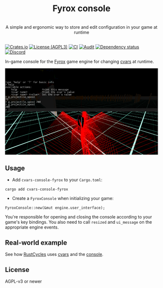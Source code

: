<div align="center">
    <h1>Fyrox console</h1>
    <br />
    A simple and ergonomic way to store and edit configuration in your game at runtime
</div>
<br />

[![Crates.io](https://img.shields.io/crates/v/cvars-console-fyrox)](https://crates.io/crates/cvars-console-fyrox)
[![License (AGPL3)](https://img.shields.io/github/license/martin-t/cvars)](https://github.com/martin-t/cvars/blob/master/LICENSE)
[![CI](https://github.com/martin-t/cvars/workflows/CI-fyrox/badge.svg)](https://github.com/martin-t/cvars/actions)
[![Audit](https://github.com/martin-t/cvars/workflows/audit-fyrox/badge.svg)](https://rustsec.org/)
[![Dependency status](https://deps.rs/repo/github/martin-t/cvars/status.svg?path=cvars-console-fyrox)](https://deps.rs/repo/github/martin-t/cvars?path=cvars-console-fyrox)
[![Discord](https://img.shields.io/discord/770013530593689620?label=&logo=discord&logoColor=ffffff&color=7389D8&labelColor=6A7EC2)](https://discord.gg/aA7hCFvYh9)

In-game console for the [Fyrox](https://github.com/FyroxEngine/Fyrox) game engine for changing [cvars](https://github.com/martin-t/cvars) at runtime.

![Fyrox console](screenshot.png)

## Usage

- Add `cvars-console-fyrox` to your `Cargo.toml`:

```shell
cargo add cvars-console-fyrox
```

- Create a `FyroxConsole` when initializing your game:

```rust,ignore
FyroxConsole::new(&mut engine.user_interface);
```

You're responsible for opening and closing the console according to your game's key bindings.
You also need to call `resized` and `ui_message` on the appropriate engine events.

## Real-world example

See how [RustCycles](https://github.com/rustcycles/rustcycles) uses [cvars](https://github.com/rustcycles/rustcycles/blob/master/src/cvars.rs) and the [console](https://github.com/rustcycles/rustcycles/blob/master/src/client/process.rs).

## License

AGPL-v3 or newer
